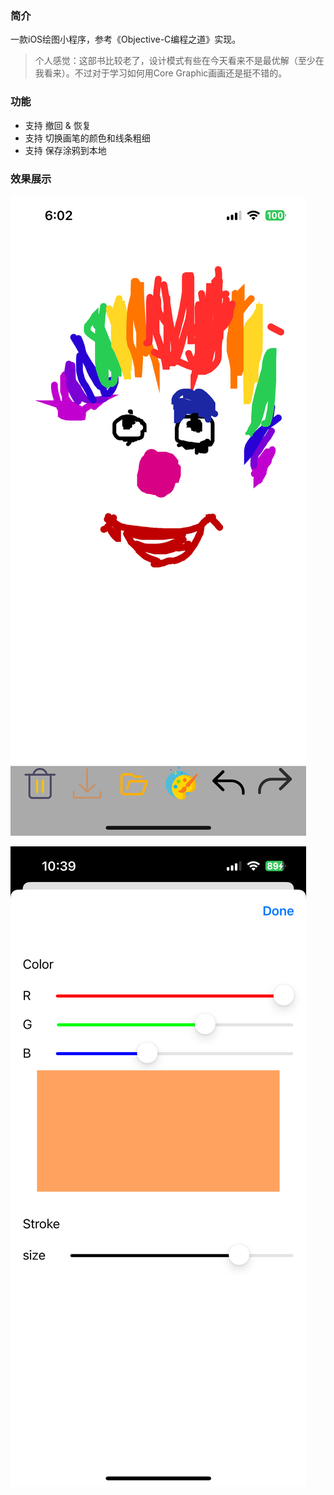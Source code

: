 ### 简介
一款iOS绘图小程序，参考《Objective-C编程之道》实现。

> 个人感觉：这部书比较老了，设计模式有些在今天看来不是最优解（至少在我看来）。不过对于学习如何用Core Graphic画画还是挺不错的。

### 功能
- 支持 撤回 & 恢复
- 支持 切换画笔的颜色和线条粗细
- 支持 保存涂鸦到本地

### 效果展示
![图片1](./Img/1.PNG)

![图片2](./Img/2.PNG)